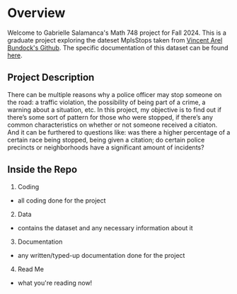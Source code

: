 # Overview
Welcome to Gabrielle Salamanca's Math 748 project for Fall 2024. This is a graduate project exploring the dateset MplsStops taken from [Vincent Arel Bundock's Github](https://vincentarelbundock.github.io/Rdatasets/articles/data.html
). The specific documentation of this dataset can be found [here](https://vincentarelbundock.github.io/Rdatasets/doc/carData/MplsStops.html). 

## Project Description
There can be multiple reasons why a police officer may stop someone on the road: a
traffic violation, the possibility of being part of a crime, a warning about a situation, etc. In this
project, my objective is to find out if there’s some sort of pattern for those who were stopped, if
there’s any common characteristics on whether or not someone received a citiaton. And it can be
furthered to questions like: was there a higher percentage of a certain race being stopped, being
given a citation; do certain police precincts or neighborhoods have a significant amount of
incidents?

## Inside the Repo
1. Coding
- all coding done for the project
2. Data
- contains the dataset and any necessary information about it
3. Documentation
- any written/typed-up documentation done for the project
4. Read Me
- what you're reading now!
